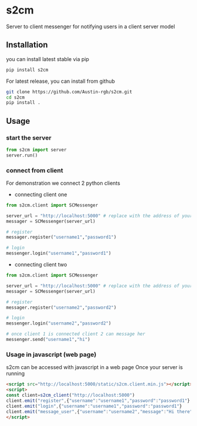 # s2cm
Server to client messenger for notifying users in a client server model
## Installation 
you can install latest stable via pip
```sh
pip install s2cm
```

For latest release, you can install from github
```sh
git clone https://github.com/Austin-rgb/s2cm.git
cd s2cm
pip install .
```

## Usage
### start the server
```python
from s2cm import server
server.run()
```
### connect from client 
For demonstration we connect 2 python clients
- connecting client one
```python
from s2cm.client import SCMessenger

server_url = "http://localhost:5000" # replace with the address of your server 
messager = SCMessenger(server_url)

# register
messager.register("username1","password1")

# login
messenger.login("username1","password1")
```

- connecting client two
```python
from s2cm.client import SCMessenger

server_url = "http://localhost:5000" # replace with the address of your server 
messager = SCMessenger(server_url)

# register
messager.register("username2","password2")

# login
messenger.login("username2","password2")

# once client 1 is connected client 2 can message her
messenger.send("username1","hi")
```

### Usage in javascript (web page) 
s2cm can be accessed with javascript in a web page 
Once your server is running 
```html
<script src="http://localhost:5000/static/s2cm.client.min.js"></script>
<script>
const client=s2cm_client("http://localhost:5000")
client.emit("register",{"username":"username1","password":"password1"}
client.emit("login",{"username":"username1","password":"password1"}
client.emit("message_user",{"username":"username2","message":"Hi there"}) 
</script>
```
